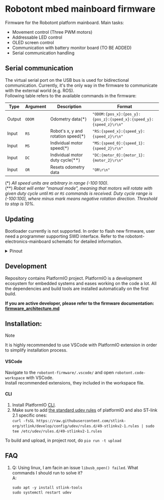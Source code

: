 # Robotont mbed mainboard firmware

Firmware for the Robotont platform mainboard.
Main tasks:
 * Movement control (Three PWM motors)
 * Addressable LED control
 * OLED screen control
 * Communication with battery monitor board (TO BE ADDED)
 * Serial communication handling
 
## Serial communication

The virtual serial port on the USB bus is used for bidirectional communication. Currently, it's the only way in the firmware to communicate with the external world (e.g. ROS). </br>
Following table refers to the available commands in the firmware:

|Type|Argument|Description|Format|
|---|---|---|---|
|Output|`ODOM`|Odometry data(*)|`"ODOM:{pos_x}:{pos_y}:{pos_z}:{speed_x}:{speed_y}:{speed_z}\r\n"`|
|Input|`RS`|Robot's x, y and rotation speed(*)|`"RS:{speed_x}:{speed_y}:{speed_z}\r\n"`|
|Input|`MS`|Individual motor speed(*)|`"MS:{speed_0}:{speed_1}:{speed_2}\r\n"`|
|Input|`DC`|Individual motor duty cycle(**)|`"DC:{motor_0}:{motor_1}:{motor_2}\r\n"`|
|Input|`OR`|Resets odometry data|`"OR\r\n"`|

(\*) *All speed units are arbitrary in range (-100:100).* </br>
(\*\*) *Robot will enter "manual mode", meaning that motors will rotate with given duty cycle until `MS` or `RS` commands is received. Duty cycle range is (-100:100), where minus mark means negative rotation direction. Threshold to stop is 10%.*

## Updating

Bootloader currently is not supported. In order to flash new firmware, user need a programmer supporting SWD interface.
Refer to the robotont-electronics-mainboard schematic for detailed information.
<details>
  <summary>Pinout</summary>
  <img src="./docs/.images/swd_pinout.png" width="400">
</details>

## Development

Repository contains PlatformIO project. PlatformIO is a development ecosystem for embedded systems and eases working on the code a lot.
All the dependencies and build tools are installed automatically on the first build. </br>

__If you are active developer, please refer to the firmware documentation: [firmware_architecture.md](./docs/firmware_architecture.md)__


## Installation:

> [!NOTE]  
> It is highly recommended to use VSCode with PlatformIO extension in order to simplify installation process.

#### VSCode

Navigate to the `robotont-firmware/.vscode/` and open `robotont.code-workspace` with VSCode. </br>
Install recommended extensions, they included in the workspace file.

#### CLI

1. Install PlatformIO [CLI](https://docs.platformio.org/en/latest/core/installation.html).    
2. Make sure to add [the standard udev rules](https://docs.platformio.org/en/latest/faq.html#faq-udev-rules) of platformIO and also ST-link 2.1 specific ones:    
```curl -fsSL https://raw.githubusercontent.com/stlink-org/stlink/develop/config/udev/rules.d/49-stlinkv2-1.rules | sudo tee /etc/udev/rules.d/49-stlinkv2-1.rules```

To build and upload, in project root, do
`pio run -t upload`


## FAQ

 1. Q: Using linux, I am facin an issue `libusb_open() failed`. What commands I should run to solve it?</br>
    A:
    ```
    sudo apt -y install stlink-tools
    sudo systemctl restart udev
    ```
